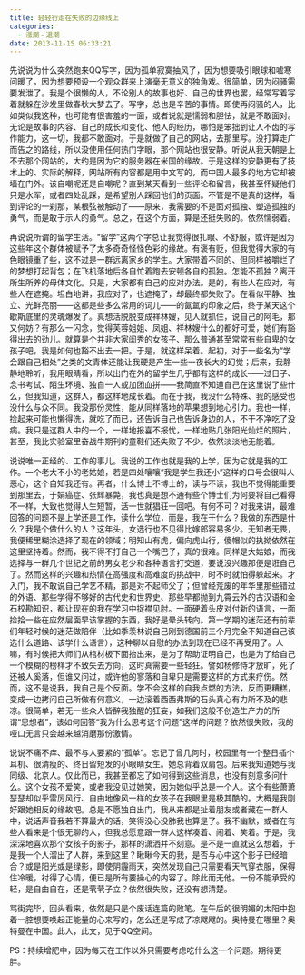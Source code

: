 ```yaml
---
title: 轻轻行走在失败的边缘线上
categories:
  - 漲潮﹣退潮
date: 2013-11-15 06:33:21
---
```


先说说为什么突然跑来QQ写字，因为孤单寂寞抽风了，因为想要吸引眼球和嘘寒问暖了，因为想要预设一个观众群来上演毫无意义的独角戏。很简单，因为闷骚需要发泄了。我是个很懒的人，不论别人的故事也好、自己的世界也罢，经常写着写着就躲在沙发里做春秋大梦去了。写字，总也是辛苦的事情。即使再闷骚的人，比如类似我这种，也可能有很害羞的一面，或者说就是懦弱和胆怯，就是不敢面对。无论是故事的内容、自己的成长和变化、他人的经历，哪怕是笨拙到让人不齿的写作能力，这一切，我都不敢面对。于是就做了自己的网站，去那里写。没打算走广而告之的路线，所以没使用任何热门字眼，那个网站也很安静。听说从我天朝是上不去那个网站的，大约是因为它的服务器在米国的缘故。于是这样的安静更有了技术上的、实际的解释，网站所有内容都是用中文写的，而中国人最多的地方它却被墙在门外。该自嘲呢还是自嘲呢？直到某天看到一些评论和留言，我甚至怀疑他们只是水军，或者四处乱踩，是希望别人踩回他们的页面。不管是不是真的这样，看到评论的一刹那，某根弦被触动了——原来，我需要的不是面对孤独、塑造孤独的勇气，而是敢于示人的勇气。总之，在这个方面，算是还挺失败的。依然懦弱着。 

再说说所谓的留学生活。“留学”这两个字总让我觉得很扎眼、不舒服，或许是因为这些年这个群体被赋予了太多奇奇怪怪色彩的缘故。有褒有贬，但我觉得大家的有色眼镜重了些，这不过是一群远离家乡的学生。大家带着不同的、但同样被嚼烂了的梦想打起背包；在飞机落地后各自忙着跑去安顿各自的孤独。怎能不孤独？离开所生所养的母体文化。只是，大家都有自己的应对办法。是的，有些人在应对，有些人在遮掩。坦白地讲，我应对了，也遮掩了，却最终都失败了。在看似平静、独立、光鲜亮丽——这都是些多么常用的词儿——的氤氲的印象之后，终于某天这个歇斯底里的灵魂爆发了。真想活脱脱变成祥林嫂，见人就抓住，说自己的阿毛，那又何妨？有那么一闪念，觉得芙蓉姐姐、凤姐、祥林嫂什么的都好可爱，她们有豁得出去的劲儿。就算是个并非大家闺秀的女孩子、那么普通甚至常常有些自卑的女孩子吧，我是如何也豁不出去一把。于是，就这样呆着。起初，对于一些名为“学会跟自己相处”之类的文青体还能让我硬是产生一些一夜长大的幻觉；后来，我静静地聆听，我用眼睛看，所以出门在外的留学生几乎都有这样的成长——过日子、念书考试、陌生环境、独自一人或加团血拼——我简直不知道自己在这里说了些什么，但我知道，这群人，都这样地成长着。而在于我，我没什么特殊、我的感受也没什么与众不同。我没那份灵性，能从同样落地的苹果想到地心引力。我也一样，捡起来可能也懒得洗，就吃了而已，还告诉自己也告诉身边的人，不干不净吃了没病。我只是这群人中的一个，一样地报喜不报忧，一样地贴几张阳光灿烂的照片，甚至，我比实验室里奋战牛期刊的童鞋们还失败了不少。依然淡淡地无能着。

说说唯一正经的、工作的事儿。我说的工作也就是我的上学，因为它就是我的工作。一个老大不小的老姑娘，若是四处嚷嚷“我是学生我还小”这样的口号会很叫人恶心，这个自知我还有。再者，什么博士不博士的，读与不读，我也不觉得能重要到那里去，于娟癌症、张辉暴斃，我也真是想不通有些个博士们为何要将自己看得不一样，大致也觉得人生短暂，活一世就猖狂一回吧。有何不可？对我来讲，最难回答的问题不是上学还是工作，读什么学位，而是，我在干什么？我做的东西是什么？我是个做什么的人？这年头，女选行也不见得比嫁郎容易多少。无知者无畏，我便稀里糊涂选择了现在的领域；明知山有虎，偏向虎山行，傻帽似的执拗依然在这里坚持着。然而，我不得不打自己一个嘴巴子，真的很难。同样是大姑娘，而我选择与一群几个世纪之前的男女老少和各种语言打交道，要说没兴趣那便是诳自己了。然而这样的兴趣和热情在高强度和高难度的挑战中，时不时就怕得躲起来。才入门，我不敢说自己学艺不精，那是对不起师父了；但曾经荒废的年华里那些错过的外语、那些学得不够好的古代史和世界史、那些早都抛到九霄云外的古汉语和金石校勘知识，都让现在的我在学习中捉襟见肘。一面硬着头皮对付新的语言，一面捡拾一些在应然层面早该掌握的东西，我好是晕头转向。第一学期的迷茫还有前辈们年轻时候的迷茫做陪伴（比如季羡林说自己刚到德国前三个月完全不知道自己该选什么道路、该学什么语言），这种聊以自慰的办法到现在已经不再受用了。人嘛，有时候把大师们从棺材板下面抬出来，是为了帮助证明自己，也是为了给自己一个模糊的榜样才不致失去方向，这时真需要一些轻狂。譬如杨修恃才放旷，死了还被人奚落，但谁又问过，或许他的寥落和自卑只是需要这样的方式来疗伤。然而，这不是说我，我自己是个反面。学不会这样的自我点燃的方法，反而更糟糕，变成一边拷问自己所做有何意义，一边滚着西西弗斯的石头真心有力所不及的悲凉。很简单，若无一些众人皆醉我独醒的狂妄，如我们这般不创造生产力的所谓“思想者”，该如何回答“我为什么思考这个问题”这样的问题？依然很失败，我的哑口无言只会越来越消磨那份激情。

说说不痛不痒、最不与人要紧的“孤单”。忘记了曾几何时，校园里有一个整日插个耳机、很清瘦的、终日留短发的小眼睛女生。她总背着双肩包。后来我知道她与我同级、北京人。仅此而已，我甚至都忘了如何得到这些消息，也没有刻意多问什么。这个女孩不爱笑，或者我没见过她笑，因为她似乎总是一个人。这个有些萧萧瑟瑟却似乎雷厉风行、自由地像风一样的女孩子在我眼里是极其酷的。大概是我刚好跟她相反的缘故吧。总是不愿独自出门，我从来都是扯着朋友或者藏在一群人中，说话声音我若不算最大的话，笑得没心没肺我也算是了。我不幽默，或者在有些人看来是个很无聊的人，但我总愿意跟一群人这样凑着、闹着、笑着。于是，我深深地喜欢那个女孩子的影子，那样的潇洒并不刻意。是不是一直就这么想着，于是我一个人溜出了人群，来到这里？瞅瞅今天的我，是否与心中这个影子已经暗合？或是阳光或是绿影，即使阴霾雨天，突然发现自己只需要看天气穿衣服，保得住冷暖，衬得了心情，便已是所有要操心的内容了。除此而无他。一份不能承受的轻，是自由自在，还是茕茕孑立？依然很失败，还没有想清楚。

骂街完毕，回头看来，依然是只是个废话连篇的败笔。在午后的很明媚的太阳中抱着一腔想要唤起正能量的心来写的，怎么还是写成了凉飕飕的。奥特曼在哪里？奥特曼在中国。此人，此文，见于QQ空间。 

PS：持续增肥中，因为每天在工作以外只需要考虑吃什么这一个问题。期待更胖。